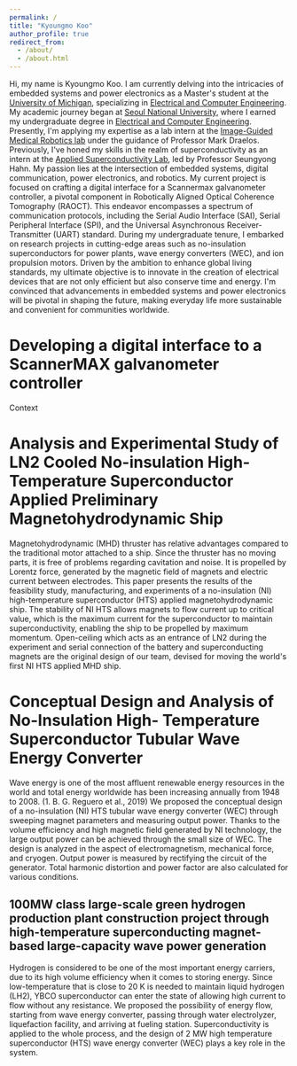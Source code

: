 ```yaml
---
permalink: /
title: "Kyoungmo Koo"
author_profile: true
redirect_from: 
  - /about/
  - /about.html
---
```


Hi, my name is Kyoungmo Koo. I am currently delving into the intricacies of embedded systems and power electronics as a Master's student at the [University of Michigan](https://umich.edu/), specializing in [Electrical and Computer Engineering](https://ece.engin.umich.edu/). My academic journey began at [Seoul National University](https://en.snu.ac.kr/index.html), where I earned my undergraduate degree in [Electrical and Computer Engineering](http://ee.snu.ac.kr/en).
Presently, I'm applying my expertise as a lab intern at the [Image-Guided Medical Robotics lab](https://medical.robotics.umich.edu/) under the guidance of Professor Mark Draelos. Previously, I've honed my skills in the realm of superconductivity as an intern at the [Applied Superconductivity Lab](http://asl.snu.ac.kr/), led by Professor Seungyong Hahn.
My passion lies at the intersection of embedded systems, digital communication, power electronics, and robotics. My current project is focused on crafting a digital interface for a Scannermax galvanometer controller, a pivotal component in Robotically Aligned Optical Coherence Tomography (RAOCT). This endeavor encompasses a spectrum of communication protocols, including the Serial Audio Interface (SAI), Serial Peripheral Interface (SPI), and the Universal Asynchronous Receiver-Transmitter (UART) standard.
During my undergraduate tenure, I embarked on research projects in cutting-edge areas such as no-insulation superconductors for power plants, wave energy converters (WEC), and ion propulsion motors.
Driven by the ambition to enhance global living standards, my ultimate objective is to innovate in the creation of electrical devices that are not only efficient but also conserve time and energy. I'm convinced that advancements in embedded systems and power electronics will be pivotal in shaping the future, making everyday life more sustainable and convenient for communities worldwide.

Developing a digital interface to a ScannerMAX galvanometer controller
======
Context


Analysis and Experimental Study of LN2 Cooled No-insulation High-Temperature Superconductor Applied Preliminary Magnetohydrodynamic Ship
======
Magnetohydrodynamic (MHD) thruster has relative advantages compared to the traditional motor attached to a ship. Since the thruster has no moving parts, it is free of problems regarding cavitation and noise. It is propelled by Lorentz force, generated by the magnetic field of magnets and electric current between electrodes.
This paper presents the results of the feasibility study, manufacturing, and experiments of a no-insulation (NI) high-temperature superconductor (HTS) applied magnetohydrodynamic ship. The stability of NI HTS allows magnets to flow current up to critical value, which is the maximum current for the superconductor to maintain superconductivity, enabling the ship to be propelled by maximum momentum. Open-ceiling which acts as an entrance of LN2 during the experiment and serial connection of the battery and superconducting magnets are the original design of our team, devised for moving the world's first NI HTS applied MHD ship.

Conceptual Design and Analysis of No-Insulation High- Temperature Superconductor Tubular Wave Energy Converter
======
Wave energy is one of the most affluent renewable energy resources in the world and total energy worldwide has been increasing annually from 1948 to 2008. (1. B. G. Reguero et al., 2019) 
We proposed the conceptual design of a no-insulation (NI) HTS tubular wave energy converter (WEC) through sweeping magnet parameters and measuring output power. Thanks to the volume efficiency and high magnetic field generated by NI technology, the large output power can be achieved through the small size of WEC. 
The design is analyzed in the aspect of electromagnetism, mechanical force, and cryogen. Output power is measured by rectifying the circuit of the generator. Total harmonic distortion and power factor are also calculated for various conditions.

100MW class large-scale green hydrogen production plant construction project through high-temperature superconducting magnet-based large-capacity wave power generation
------
Hydrogen is considered to be one of the most important energy carriers, due to its high volume efficiency when it comes to storing energy. Since low-temperature that is close to 20 K is needed to maintain liquid hydrogen (LH2), YBCO superconductor can enter the state of allowing high current to flow without any resistance.
We proposed the possibility of energy flow, starting from wave energy converter, passing through water electrolyzer, liquefaction facility, and arriving at fueling station. Superconductivity is applied to the whole process, and the design of 2 MW high temperature superconductor (HTS) wave energy converter (WEC) plays a key role in the system. 